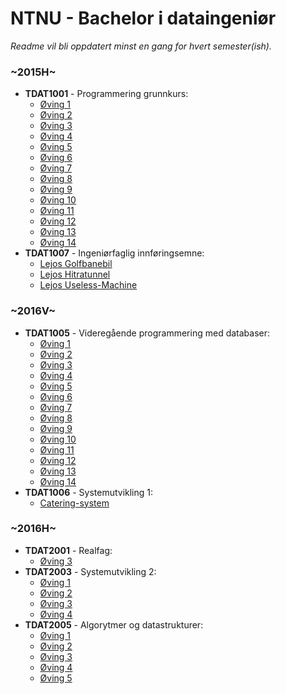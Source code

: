 # NTNU - Bachelor i dataingeniør
*Readme vil bli oppdatert minst en gang for hvert semester(ish).*

### ~2015H~
- **TDAT1001** - Programmering grunnkurs:
  - [Øving 1](https://github.com/haakonrp/NTNU/tree/master/2015H/TDAT1001(prog_gk)/Oving1)
  - [Øving 2](https://github.com/haakonrp/NTNU/tree/master/2015H/TDAT1001(prog_gk)/Oving2)
  - [Øving 3](https://github.com/haakonrp/NTNU/tree/master/2015H/TDAT1001(prog_gk)/Oving3)
  - [Øving 4](https://github.com/haakonrp/NTNU/tree/master/2015H/TDAT1001(prog_gk)/Oving4)
  - [Øving 5](https://github.com/haakonrp/NTNU/tree/master/2015H/TDAT1001(prog_gk)/Oving5)
  - [Øving 6](https://github.com/haakonrp/NTNU/tree/master/2015H/TDAT1001(prog_gk)/Oving6)
  - [Øving 7](https://github.com/haakonrp/NTNU/tree/master/2015H/TDAT1001(prog_gk)/Oving7)
  - [Øving 8](https://github.com/haakonrp/NTNU/tree/master/2015H/TDAT1001(prog_gk)/Oving8)
  - [Øving 9](https://github.com/haakonrp/NTNU/tree/master/2015H/TDAT1001(prog_gk)/Oving9)
  - [Øving 10](https://github.com/haakonrp/NTNU/tree/master/2015H/TDAT1001(prog_gk)/Oving10)
  - [Øving 11](https://github.com/haakonrp/NTNU/tree/master/2015H/TDAT1001(prog_gk)/Oving11)
  - [Øving 12](https://github.com/haakonrp/NTNU/tree/master/2015H/TDAT1001(prog_gk)/Oving12)
  - [Øving 13](https://github.com/haakonrp/NTNU/tree/master/2015H/TDAT1001(prog_gk)/Oving13)
  - [Øving 14](https://github.com/haakonrp/NTNU/tree/master/2015H/TDAT1001(prog_gk)/Oving14)
- **TDAT1007** - Ingeniørfaglig innføringsemne:
  - [Lejos Golfbanebil](https://github.com/haakonrp/NTNU/tree/master/2015H/TDAT1007(ing_ife)/lejos-golfbanebil)
  - [Lejos Hitratunnel](https://github.com/haakonrp/NTNU/tree/master/2015H/TDAT1007(ing_ife)/lejos-hitratunnel)
  - [Lejos Useless-Machine](https://github.com/haakonrp/NTNU/tree/master/2015H/TDAT1007(ing_ife)/lejos-useless_machine)

### ~2016V~
- **TDAT1005** - Videregående programmering med databaser:
  - [Øving 1](https://github.com/haakonrp/NTNU/tree/master/2016V/TDAT1005(prog_vp_db)/Oving1)
  - [Øving 2](https://github.com/haakonrp/NTNU/tree/master/2016V/TDAT1005(prog_vp_db)/Oving2)
  - [Øving 3](https://github.com/haakonrp/NTNU/tree/master/2016V/TDAT1005(prog_vp_db)/Oving3)
  - [Øving 4](https://github.com/haakonrp/NTNU/tree/master/2016V/TDAT1005(prog_vp_db)/Oving4)
  - [Øving 5](https://github.com/haakonrp/NTNU/tree/master/2016V/TDAT1005(prog_vp_db)/Oving5)
  - [Øving 6](https://github.com/haakonrp/NTNU/tree/master/2016V/TDAT1005(prog_vp_db)/Oving6)
  - [Øving 7](https://github.com/haakonrp/NTNU/tree/master/2016V/TDAT1005(prog_vp_db)/Oving7)
  - [Øving 8](https://github.com/haakonrp/NTNU/tree/master/2016V/TDAT1005(prog_vp_db)/Oving8)
  - [Øving 9](https://github.com/haakonrp/NTNU/tree/master/2016V/TDAT1005(prog_vp_db)/Oving9)
  - [Øving 10](https://github.com/haakonrp/NTNU/tree/master/2016V/TDAT1005(prog_vp_db)/Oving10)
  - [Øving 11](https://github.com/haakonrp/NTNU/tree/master/2016V/TDAT1005(prog_vp_db)/Oving11)
  - [Øving 12](https://github.com/haakonrp/NTNU/tree/master/2016V/TDAT1005(prog_vp_db)/Oving12)
  - [Øving 13](https://github.com/haakonrp/NTNU/tree/master/2016V/TDAT1005(prog_vp_db)/Oving13)
  - [Øving 14](https://github.com/haakonrp/NTNU/tree/master/2016V/TDAT1005(prog_vp_db)/Oving14)
- **TDAT1006** - Systemutvikling 1:
  - [Catering-system](https://github.com/haakonrp/NTNU/tree/master/2016V/TDAT1006(sys_utvkl_1)/Catering-System/)
  
### ~2016H~
- **TDAT2001** - Realfag:
  - [Øving 3](https://github.com/haakonrp/NTNU/tree/master/2016H/TDAT2001(realfag)/Oving3)
- **TDAT2003** - Systemutvikling 2:
  - [Øving 1](https://github.com/haakonrp/NTNU/tree/master/2016H/TDAT2003(sys_utvkl_2)/Oving1)
  - [Øving 2](https://github.com/haakonrp/NTNU/tree/master/2016H/TDAT2003(sys_utvkl_2)/Oving2)
  - [Øving 3](https://github.com/haakonrp/NTNU/tree/master/2016H/TDAT2003(sys_utvkl_2)/Oving3)
  - [Øving 4](https://github.com/haakonrp/NTNU/tree/master/2016H/TDAT2003(sys_utvkl_2)/Oving4)
- **TDAT2005** - Algorytmer og datastrukturer:
  - [Øving 1](https://github.com/haakonrp/NTNU/tree/master/2016H/TDAT2005(alg_dat)/Oving1)
  - [Øving 2](https://github.com/haakonrp/NTNU/tree/master/2016H/TDAT2005(alg_dat)/Oving2)
  - [Øving 3](https://github.com/haakonrp/NTNU/tree/master/2016H/TDAT2005(alg_dat)/Oving3)
  - [Øving 4](https://github.com/haakonrp/NTNU/tree/master/2016H/TDAT2005(alg_dat)/Oving4)
  - [Øving 5](https://github.com/haakonrp/NTNU/tree/master/2016H/TDAT2005(alg_dat)/Oving5)
